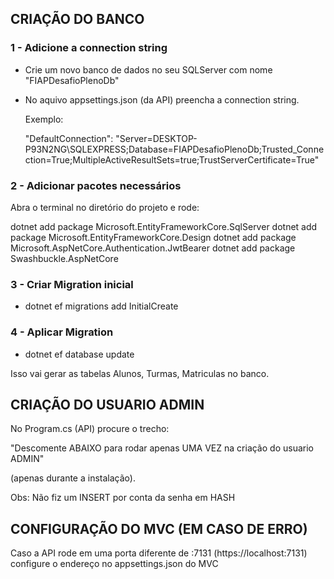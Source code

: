## CRIAÇÃO DO BANCO

### 1 - Adicione a connection string

* Crie um novo banco de dados no seu SQLServer com nome "FIAPDesafioPlenoDb"
* No aquivo appsettings.json (da API) preencha a connection string. 

    Exemplo:

    "DefaultConnection": "Server=DESKTOP-P93N2NG\\SQLEXPRESS;Database=FIAPDesafioPlenoDb;Trusted_Connection=True;MultipleActiveResultSets=true;TrustServerCertificate=True"

### 2 - Adicionar pacotes necessários

Abra o terminal no diretório do projeto e rode:

dotnet add package Microsoft.EntityFrameworkCore.SqlServer
dotnet add package Microsoft.EntityFrameworkCore.Design
dotnet add package Microsoft.AspNetCore.Authentication.JwtBearer
dotnet add package Swashbuckle.AspNetCore


### 3 - Criar Migration inicial

* dotnet ef migrations add InitialCreate


### 4 - Aplicar Migration

* dotnet ef database update


Isso vai gerar as tabelas Alunos, Turmas, Matriculas no banco.



## CRIAÇÃO DO USUARIO ADMIN

No Program.cs (API) procure o trecho:

"Descomente ABAIXO para rodar apenas UMA VEZ na criação do usuario ADMIN"

(apenas durante a instalação).

Obs: Não fiz um INSERT por conta da senha em HASH


## CONFIGURAÇÃO DO MVC (EM CASO DE ERRO)

Caso a API rode em uma porta diferente de :7131 (https://localhost:7131) configure o endereço no appsettings.json do MVC


